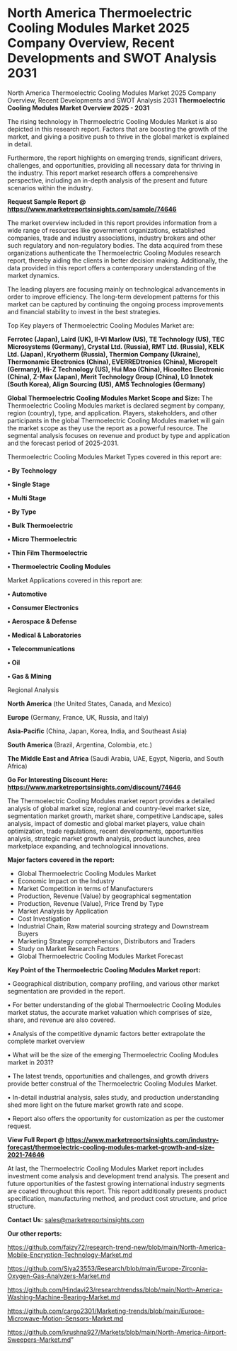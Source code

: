# North America Thermoelectric Cooling Modules Market 2025 Company Overview, Recent Developments and SWOT Analysis 2031
North America Thermoelectric Cooling Modules Market 2025 Company Overview, Recent Developments and SWOT Analysis 2031
<Strong> Thermoelectric Cooling Modules Market Overview 2025 - 2031</strong>

The rising technology in Thermoelectric Cooling Modules Market is also depicted in this research report. Factors that are boosting the growth of the market, and giving a positive push to thrive in the global market is explained in detail.

Furthermore, the report highlights on emerging trends, significant drivers, challenges, and opportunities, providing all necessary data for thriving in the industry. This report market research offers a comprehensive perspective, including an in-depth analysis of the present and future scenarios within the industry.

<strong>Request Sample Report @ <a href=https://www.marketreportsinsights.com/sample/74646>https://www.marketreportsinsights.com/sample/74646</a></strong>

The market overview included in this report provides information from a wide range of resources like government organizations, established companies, trade and industry associations, industry brokers and other such regulatory and non-regulatory bodies. The data acquired from these organizations authenticate the Thermoelectric Cooling Modules research report, thereby aiding the clients in better decision making. Additionally, the data provided in this report offers a contemporary understanding of the market dynamics.

The leading players are focusing mainly on technological advancements in order to improve efficiency. The long-term development patterns for this market can be captured by continuing the ongoing process improvements and financial stability to invest in the best strategies.

Top Key players of Thermoelectric Cooling Modules Market are:

<strong>Ferrotec (Japan), Laird (UK), II-VI Marlow (US), TE Technology (US), TEC Microsystems (Germany), Crystal Ltd. (Russia), RMT Ltd. (Russia), KELK Ltd. (Japan), Kryotherm (Russia), Thermion Company (Ukraine), Thermonamic Electronics (China), EVERREDtronics (China), Micropelt (Germany), Hi-Z Technology (US), Hui Mao (China), Hicooltec Electronic (China), Z-Max (Japan), Merit Technology Group (China), LG Innotek (South Korea), Align Sourcing (US), AMS Technologies (Germany)</strong>

<strong><b>Global Thermoelectric Cooling Modules Market Scope and Size:</b></strong>
The Thermoelectric Cooling Modules market is declared segment by company, region (country), type, and application. Players, stakeholders, and other participants in the global Thermoelectric Cooling Modules market will gain the market scope as they use the report as a powerful resource. The segmental analysis focuses on revenue and product by type and application and the forecast period of 2025-2031.

Thermoelectric Cooling Modules Market Types covered in this report are:

<strong>• By Technology

• Single Stage

• Multi Stage

• By Type

• Bulk Thermoelectric

• Micro Thermoelectric

• Thin Film Thermoelectric

• Thermoelectric Cooling Modules</strong>

Market Applications covered in this report are:

<strong>• Automotive

• Consumer Electronics

• Aerospace & Defense

• Medical & Laboratories

• Telecommunications

• Oil

• Gas & Mining</strong> 

Regional Analysis

<strong>North America</strong> (the United States, Canada, and Mexico)

<strong>Europe</strong> (Germany, France, UK, Russia, and Italy)

<strong>Asia-Pacific</strong> (China, Japan, Korea, India, and Southeast Asia)

<strong>South America</strong> (Brazil, Argentina, Colombia, etc.)

<strong>The Middle East and Africa</strong> (Saudi Arabia, UAE, Egypt, Nigeria, and South Africa)

<strong>Go For Interesting Discount Here: <a href=https://www.marketreportsinsights.com/discount/74646>https://www.marketreportsinsights.com/discount/74646</a></strong>

The Thermoelectric Cooling Modules market report provides a detailed analysis of global market size, regional and country-level market size, segmentation market growth, market share, competitive Landscape, sales analysis, impact of domestic and global market players, value chain optimization, trade regulations, recent developments, opportunities analysis, strategic market growth analysis, product launches, area marketplace expanding, and technological innovations.

<strong><b>Major factors covered in the report:</b></strong>
<ul>
  <li>Global Thermoelectric Cooling Modules Market </li>
  <li>Economic Impact on the Industry</li>
  <li>Market Competition in terms of Manufacturers</li>
  <li>Production, Revenue (Value) by geographical segmentation</li>
  <li>Production, Revenue (Value), Price Trend by Type</li>
  <li>Market Analysis by Application</li>
  <li>Cost Investigation</li>
  <li>Industrial Chain, Raw material sourcing strategy and Downstream Buyers</li>
  <li>Marketing Strategy comprehension, Distributors and Traders</li>
  <li>Study on Market Research Factors</li>
  <li>Global Thermoelectric Cooling Modules Market Forecast</li>
</ul>

<strong><b>Key Point of the Thermoelectric Cooling Modules Market report:</b></strong>

• Geographical distribution, company profiling, and various other market segmentation are provided in the report.

• For better understanding of the global Thermoelectric Cooling Modules market status, the accurate market valuation which comprises of size, share, and revenue are also covered.

• Analysis of the competitive dynamic factors better extrapolate the complete market overview

• What will be the size of the emerging Thermoelectric Cooling Modules market in 2031?

• The latest trends, opportunities and challenges, and growth drivers provide better construal of the Thermoelectric Cooling Modules Market.

• In-detail industrial analysis, sales study, and production understanding shed more light on the future market growth rate and scope.

• Report also offers the opportunity for customization as per the customer request.

<strong><b>View Full Report @ <a href=https://www.marketreportsinsights.com/industry-forecast/thermoelectric-cooling-modules-market-growth-and-size-2021-74646>https://www.marketreportsinsights.com/industry-forecast/thermoelectric-cooling-modules-market-growth-and-size-2021-74646</a></b></strong>


At last, the Thermoelectric Cooling Modules Market report includes investment come analysis and development trend analysis. The present and future opportunities of the fastest growing international industry segments are coated throughout this report. This report additionally presents product specification, manufacturing method, and product cost structure, and price structure.

<strong>Contact Us:</strong>
sales@marketreportsinsights.com

<strong>Our other reports:</strong>

<a href=https://github.com/faizy72/research-trend-new/blob/main/North-America-Mobile-Encryption-Technology-Market.md>https://github.com/faizy72/research-trend-new/blob/main/North-America-Mobile-Encryption-Technology-Market.md</a>

<a href=https://github.com/Siya23553/Research/blob/main/Europe-Zirconia-Oxygen-Gas-Analyzers-Market.md>https://github.com/Siya23553/Research/blob/main/Europe-Zirconia-Oxygen-Gas-Analyzers-Market.md</a>

<a href=https://github.com/Hindavi23/researchtrendss/blob/main/North-America-Washing-Machine-Bearing-Market.md>https://github.com/Hindavi23/researchtrendss/blob/main/North-America-Washing-Machine-Bearing-Market.md</a>

<a href=https://github.com/cargo2301/Marketing-trends/blob/main/Europe-Microwave-Motion-Sensors-Market.md>https://github.com/cargo2301/Marketing-trends/blob/main/Europe-Microwave-Motion-Sensors-Market.md</a>

<a href=https://github.com/krushna927/Markets/blob/main/North-America-Airport-Sweepers-Market.md>https://github.com/krushna927/Markets/blob/main/North-America-Airport-Sweepers-Market.md</a>"
